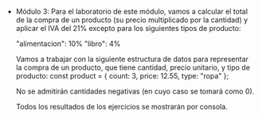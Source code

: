 - Módulo 3:
Para el laboratorio de este módulo, vamos a calcular el total de la compra de un producto (su precio multiplicado por la cantidad) y aplicar el IVA del 21% excepto para los siguientes tipos de producto:

    "alimentacion": 10%
    "libro": 4%

    Vamos a trabajar con la siguiente estructura de datos para representar la compra de un producto, que tiene cantidad, precio unitario, y tipo de producto:
    const product = { count: 3, price: 12.55, type: "ropa" };

    No se admitirán cantidades negativas (en cuyo caso se tomará como 0).

    Todos los resultados de los ejercicios se mostrarán por consola.